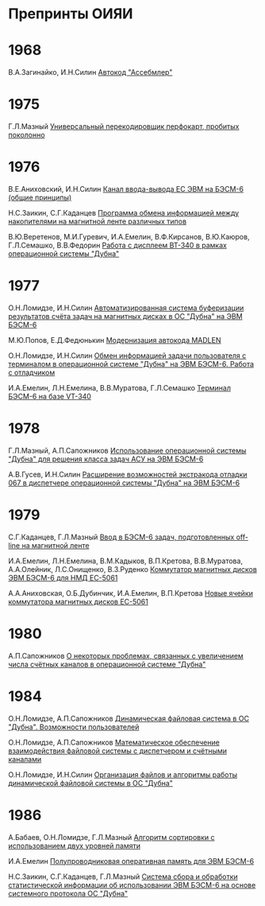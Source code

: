 
# Препринты ОИЯИ

# 1968

В.А.Загинайко, И.Н.Силин [Автокод "Ассебмлер"](https://raw.githubusercontent.com/besm6/besm6.github.io/master/doc/jinr/JINR-B1-11-4514.pdf)

# 1975

Г.Л.Мазный [Универсальный перекодировщик перфокарт, пробитых поколонно](https://raw.githubusercontent.com/besm6/besm6.github.io/master/doc/jinr/JINR-11-9008.pdf)

# 1976

В.Е.Аниховский, И.Н.Силин [Канал ввода-вывода ЕС ЭВМ на БЭСМ-6 (общие принципы)](https://raw.githubusercontent.com/besm6/besm6.github.io/master/doc/jinr/JINR-P11-10088.pdf)

Н.С.Заикин, С.Г.Каданцев [Программа обмена информацией между накопителями на магнитной ленте различных типов](https://raw.githubusercontent.com/besm6/besm6.github.io/master/doc/jinr/JINR-11-10194.pdf)

В.Ю.Веретенов, М.И.Гуревич, И.А.Емелин, В.Ф.Кирсанов, В.Ю.Каюров, Г.Л.Семашко, В.В.Федорин [Работа с дисплеем ВТ-340 в рамках операционной системы "Дубна"](https://raw.githubusercontent.com/besm6/besm6.github.io/master/doc/jinr/JINR-11-10164.pdf)

# 1977

О.Н.Ломидзе, И.Н.Силин [Автоматизированная система буферизации результатов счёта задач на магнитных дисках в ОС "Дубна" на ЭВМ БЭСМ-6](https://raw.githubusercontent.com/besm6/besm6.github.io/master/doc/jinr/JINR-P11-10633.pdf)

М.Ю.Попов, Е.Д.Федюнькин [Модернизация автокода MADLEN](https://raw.githubusercontent.com/besm6/besm6.github.io/master/doc/jinr/JINR-11-10817.pdf)

О.Н.Ломидзе, И.Н.Силин [Обмен информацией задачи пользователя с терминалом в операционной системе "Дубна" на ЭВМ БЭСМ-6. Работа с отладчиком](https://raw.githubusercontent.com/besm6/besm6.github.io/master/doc/jinr/JINR-P11-10617.pdf)

И.А.Емелин, Л.Н.Емелина, В.В.Муратова, Г.Л.Семашко [Терминал БЭСМ-6 на базе VT-340](https://raw.githubusercontent.com/besm6/besm6.github.io/master/doc/jinr/JINR-10-10996.pdf)

# 1978

Г.Л.Мазный, А.П.Сапожников [Использование операционной системы "Дубна" для решения класса задач АСУ на ЭВМ БЭСМ-6](https://raw.githubusercontent.com/besm6/besm6.github.io/master/doc/jinr/JINR-18-11851.pdf)

А.В.Гусев, И.Н.Силин [Расширение возможностей экстракода отладки 067 в диспетчере операционной системы "Дубна" на ЭВМ БЭСМ-6](https://raw.githubusercontent.com/besm6/besm6.github.io/master/doc/jinr/JINR-11-11233.pdf)

# 1979

С.Г.Каданцев, Г.Л.Мазный [Ввод в БЭСМ-6 задач, подготовленных off-line на магнитной ленте](https://raw.githubusercontent.com/besm6/besm6.github.io/master/doc/jinr/JINR-P10-12877.pdf)

И.А.Емелин, Л.Н.Емелина, В.М.Кадыков, В.П.Кретова, В.В.Муратова, А.А.Олейник, Л.С.Онищенко, В.З.Руденко [Коммутатор магнитных дисков ЭВМ БЭСМ-6 для НМД ЕС-5061](https://raw.githubusercontent.com/besm6/besm6.github.io/master/doc/jinr/JINR-P11-12658.pdf)

А.А.Аниховская, О.Б.Дубинчик, И.А.Емелин, В.П.Кретова [Новые ячейки коммутатора магнитных дисков ЕС-5061](https://raw.githubusercontent.com/besm6/besm6.github.io/master/doc/jinr/JINR-P11-12659.pdf)

# 1980

А.П.Сапожников [О некоторых проблемах, связанных с увеличением числа счётных каналов в операционной системе "Дубна"](https://raw.githubusercontent.com/besm6/besm6.github.io/master/doc/jinr/JINR-11-80-7.pdf)

# 1984

О.Н.Ломидзе, А.П.Сапожников [Динамическая файловая система в ОС "Дубна". Возможности пользователей](https://raw.githubusercontent.com/besm6/besm6.github.io/master/doc/jinr/JINR-11-84-343.pdf)

О.Н.Ломидзе, А.П.Сапожников [Математическое обеспечение взаимодействия файловой системы с диспетчером и счётными каналами](https://raw.githubusercontent.com/besm6/besm6.github.io/master/doc/jinr/JINR-11-84-341.pdf)

О.Н.Ломидзе, И.Н.Силин [Организация файлов и алгоритмы работы динамической файловой системы в ОС "Дубна"](https://raw.githubusercontent.com/besm6/besm6.github.io/master/doc/jinr/JINR-11-84-342.pdf)

# 1986

А.Бабаев, О.Н.Ломидзе, Г.Л.Мазный [Алгоритм сортировки с использованием двух уровней памяти](https://raw.githubusercontent.com/besm6/besm6.github.io/master/doc/jinr/JINR-P11-86-326.pdf)

И.А.Емелин [Полупроводниковая оперативная память для ЭВМ БЭСМ-6](https://raw.githubusercontent.com/besm6/besm6.github.io/master/doc/jinr/JINR-P11-86-655.pdf)

Н.С.Заикин, С.Г.Каданцев, Г.Л.Мазный [Система сбора и обработки статистической информации об использовании ЭВМ БЭСМ-6 на основе системного протокола ОС "Дубна"](https://raw.githubusercontent.com/besm6/besm6.github.io/master/doc/jinr/JINR-P11-86-676.pdf)
